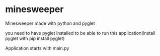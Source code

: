 # minesweeper
Minesweeper made with python and pyglet

you need to have pyglet installed to be able to run this application(install pyglet with pip install pyglet)

Application starts with main.py

